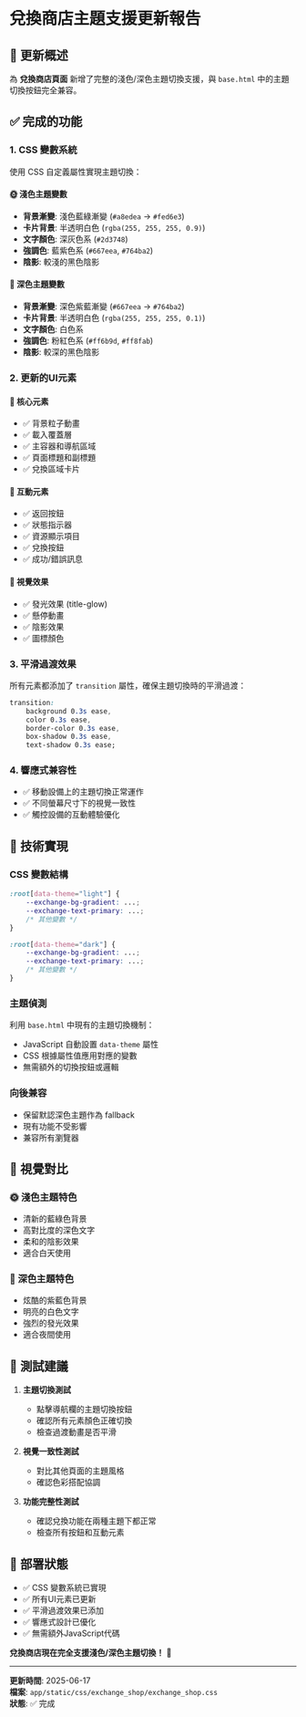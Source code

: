 # 兌換商店主題支援更新報告

## 🎨 更新概述

為 **兌換商店頁面** 新增了完整的淺色/深色主題切換支援，與 `base.html` 中的主題切換按鈕完全兼容。

## ✅ 完成的功能

### 1. CSS 變數系統
使用 CSS 自定義屬性實現主題切換：

#### 🌞 淺色主題變數
- **背景漸變**: 淺色藍綠漸變 (`#a8edea` → `#fed6e3`)
- **卡片背景**: 半透明白色 (`rgba(255, 255, 255, 0.9)`)
- **文字顏色**: 深灰色系 (`#2d3748`)
- **強調色**: 藍紫色系 (`#667eea`, `#764ba2`)
- **陰影**: 較淺的黑色陰影

#### 🌙 深色主題變數
- **背景漸變**: 深色紫藍漸變 (`#667eea` → `#764ba2`)
- **卡片背景**: 半透明白色 (`rgba(255, 255, 255, 0.1)`)
- **文字顏色**: 白色系
- **強調色**: 粉紅色系 (`#ff6b9d`, `#ff8fab`)
- **陰影**: 較深的黑色陰影

### 2. 更新的UI元素

#### 🎯 核心元素
- ✅ 背景粒子動畫
- ✅ 載入覆蓋層
- ✅ 主容器和導航區域
- ✅ 頁面標題和副標題
- ✅ 兌換區域卡片

#### 🔄 互動元素
- ✅ 返回按鈕
- ✅ 狀態指示器
- ✅ 資源顯示項目
- ✅ 兌換按鈕
- ✅ 成功/錯誤訊息

#### 🎨 視覺效果
- ✅ 發光效果 (title-glow)
- ✅ 懸停動畫
- ✅ 陰影效果
- ✅ 圖標顏色

### 3. 平滑過渡效果
所有元素都添加了 `transition` 屬性，確保主題切換時的平滑過渡：
```css
transition: 
    background 0.3s ease,
    color 0.3s ease,
    border-color 0.3s ease,
    box-shadow 0.3s ease,
    text-shadow 0.3s ease;
```

### 4. 響應式兼容性
- ✅ 移動設備上的主題切換正常運作
- ✅ 不同螢幕尺寸下的視覺一致性
- ✅ 觸控設備的互動體驗優化

## 🔧 技術實現

### CSS 變數結構
```css
:root[data-theme="light"] {
    --exchange-bg-gradient: ...;
    --exchange-text-primary: ...;
    /* 其他變數 */
}

:root[data-theme="dark"] {
    --exchange-bg-gradient: ...;
    --exchange-text-primary: ...;
    /* 其他變數 */
}
```

### 主題偵測
利用 `base.html` 中現有的主題切換機制：
- JavaScript 自動設置 `data-theme` 屬性
- CSS 根據屬性值應用對應的變數
- 無需額外的切換按鈕或邏輯

### 向後兼容
- 保留默認深色主題作為 fallback
- 現有功能不受影響
- 兼容所有瀏覽器

## 🎯 視覺對比

### 🌞 淺色主題特色
- 清新的藍綠色背景
- 高對比度的深色文字
- 柔和的陰影效果
- 適合白天使用

### 🌙 深色主題特色
- 炫酷的紫藍色背景
- 明亮的白色文字
- 強烈的發光效果
- 適合夜間使用

## 📱 測試建議

1. **主題切換測試**
   - 點擊導航欄的主題切換按鈕
   - 確認所有元素顏色正確切換
   - 檢查過渡動畫是否平滑

2. **視覺一致性測試**
   - 對比其他頁面的主題風格
   - 確認色彩搭配協調

3. **功能完整性測試**
   - 確認兌換功能在兩種主題下都正常
   - 檢查所有按鈕和互動元素

## 🚀 部署狀態

- ✅ CSS 變數系統已實現
- ✅ 所有UI元素已更新
- ✅ 平滑過渡效果已添加
- ✅ 響應式設計已優化
- ✅ 無需額外JavaScript代碼

**兌換商店現在完全支援淺色/深色主題切換！** 🎉

---

**更新時間**: 2025-06-17  
**檔案**: `app/static/css/exchange_shop/exchange_shop.css`  
**狀態**: ✅ 完成
